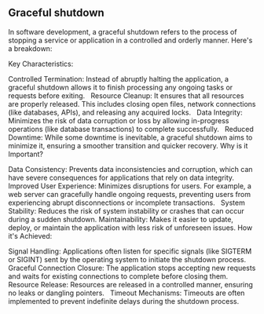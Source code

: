 ## Graceful shutdown 
In software development, a graceful shutdown refers to the process of stopping a service or application in a controlled and orderly manner. Here's a breakdown:   

Key Characteristics:

Controlled Termination: Instead of abruptly halting the application, a graceful shutdown allows it to finish processing any ongoing tasks or requests before exiting.   
Resource Cleanup: It ensures that all resources are properly released. This includes closing open files, network connections (like databases, APIs), and releasing any acquired locks.   
Data Integrity: Minimizes the risk of data corruption or loss by allowing in-progress operations (like database transactions) to complete successfully.   
Reduced Downtime: While some downtime is inevitable, a graceful shutdown aims to minimize it, ensuring a smoother transition and quicker recovery.
Why is it Important?

Data Consistency: Prevents data inconsistencies and corruption, which can have severe consequences for applications that rely on data integrity.   
Improved User Experience: Minimizes disruptions for users. For example, a web server can gracefully handle ongoing requests, preventing users from experiencing abrupt disconnections or incomplete transactions.   
System Stability: Reduces the risk of system instability or crashes that can occur during a sudden shutdown.
Maintainability: Makes it easier to update, deploy, or maintain the application with less risk of unforeseen issues.
How it's Achieved:

Signal Handling: Applications often listen for specific signals (like SIGTERM or SIGINT) sent by the operating system to initiate the shutdown process.   
Graceful Connection Closure: The application stops accepting new requests and waits for existing connections to complete before closing them.   
Resource Release: Resources are released in a controlled manner, ensuring no leaks or dangling pointers.   
Timeout Mechanisms: Timeouts are often implemented to prevent indefinite delays during the shutdown process.

   

